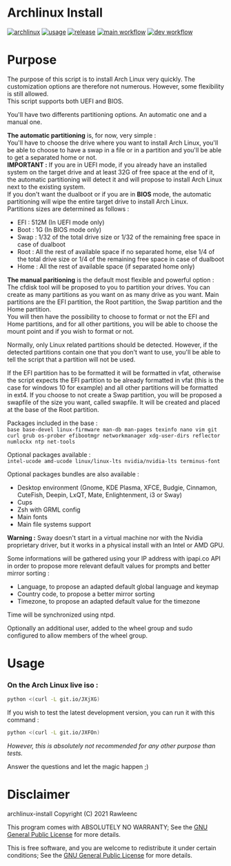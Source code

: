 # Archlinux Install

[![archlinux](https://img.shields.io/badge/-Arch%20Linux-grey?logo=archlinux)](https://archlinux.org)
[![usage](https://img.shields.io/badge/Usage-Installation%20script-1693d0)](https://wiki.archlinux.org/title/Installation_guide)
[![release](https://img.shields.io/github/tag/rawleenc/archlinux-install?label=Release)](https://github.com/rawleenc/archlinux-install/releases)
[![main workflow](https://github.com/rawleenc/archlinux-install/actions/workflows/main.yml/badge.svg?branch=main)](https://github.com/rawleenc/archlinux-install/actions)
[![dev workflow](https://github.com/rawleenc/archlinux-install/actions/workflows/main.yml/badge.svg?branch=dev)](https://github.com/rawleenc/archlinux-install/actions)


# Purpose

The purpose of this script is to install Arch Linux very quickly. The customization options are therefore not numerous. However, some flexibility is still allowed.  
This script supports both UEFI and BIOS.  

You'll have two differents partitioning options. An automatic one and a manual one.  

**The automatic partitioning** is, for now, very simple :  
You'll have to choose the drive where you want to install Arch Linux, you'll be able to choose to have a swap in a file or in a partition and you'll be able to get a separated home or not.  
**IMPORTANT :** If you are in UEFI mode, if you already have an installed system on the target drive and at least 32G of free space at the end of it, the automatic partitioning will detect it and will propose to install Arch Linux next to the existing system.  
If you don't want the dualboot or if you are in **BIOS** mode, the automatic partitioning will wipe the entire target drive to install Arch Linux.  
Partitions sizes are determined as follows :
- EFI : 512M (In UEFI mode only)
- Boot : 1G (In BIOS mode only)
- Swap : 1/32 of the total drive size or 1/32 of the remaining free space in case of dualboot
- Root : All the rest of available space if no separated home, else 1/4 of the total drive size or 1/4 of the remaining free space in case of dualboot
- Home : All the rest of available space (if separated home only)

**The manual paritioning** is the default most flexible and powerful option :  
The cfdisk tool will be proposed to you to partition your drives. You can create as many partitions as you want on as many drive as you want. Main partitions are the EFI partition, the Root partition, the Swap partition and the Home partition.  
You will then have the possibility to choose to format or not the EFI and Home partitions, and for all other partitions, you will be able to choose the mount point and if you wish to format or not.  

Normally, only Linux related partitions should be detected. However, if the detected partitions contain one that you don't want to use, you'll be able to tell the script that a partition will not be used.

If the EFI partition has to be formatted it will be formatted in vfat, otherwise the script expects the EFI partition to be already formatted in vfat (this is the case for windows 10 for example) and all other partitions will be formatted in ext4. If you choose to not create a Swap partition, you will be proposed a swapfile of the size you want, called swapfile. It will be created and placed at the base of the Root partition.

Packages included in the base :  
`base base-devel linux-firmware man-db man-pages texinfo nano vim git curl grub os-prober efibootmgr networkmanager xdg-user-dirs reflector numlockx ntp net-tools`

Optional packages available :  
`intel-ucode amd-ucode linux/linux-lts nvidia/nvidia-lts terminus-font`

Optional packages bundles are also available :
- Desktop environment (Gnome, KDE Plasma, XFCE, Budgie, Cinnamon, CuteFish, Deepin, LxQT, Mate, Enlightenment, i3 or Sway)
- Cups
- Zsh with GRML config
- Main fonts
- Main file systems support

**Warning :** Sway doesn't start in a virtual machine nor with the Nvidia proprietary driver, but it works in a physical install with an Intel or AMD GPU.

Some informations will be gathered using your IP address with ipapi.co API in order to propose more relevant default values for prompts and better mirror sorting :  
- Language, to propose an adapted default global language and keymap
- Country code, to propose a better mirror sorting
- Timezone, to propose an adapted default value for the timezone

Time will be synchronized using ntpd.

Optionally an additional user, added to the wheel group and sudo configured to allow members of the wheel group.

# Usage

### On the Arch Linux live iso :
```bash
python <(curl -L git.io/JXjXG)
```

If you wish to test the latest development version, you can run it with this command :
```bash
python <(curl -L git.io/JXFOn)
```
*However, this is absolutely not recommended for any other purpose than tests.*

Answer the questions and let the magic happen ;)

# Disclaimer

archlinux-install  Copyright (C) 2021  Rawleenc  

This program comes with ABSOLUTELY NO WARRANTY; See the [GNU General Public License](LICENSE) for more details.  

This is free software, and you are welcome to redistribute it
under certain conditions; See the [GNU General Public License](LICENSE) for more details.  
